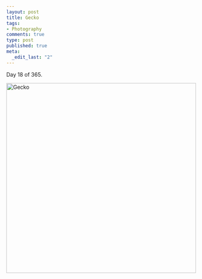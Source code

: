 ```yaml
--- 
layout: post
title: Gecko
tags: 
- Photography
comments: true
type: post
published: true
meta: 
  _edit_last: "2"
---
```

Day 18 of 365.

<a href="http://www.flickr.com/photos/aaronbrethorst/3215772053/" title="Gecko by aaronbrethorst, on Flickr"><img src="http://farm4.static.flickr.com/3452/3215772053_38db727287.jpg" width="500" height="500" alt="Gecko" /></a>
